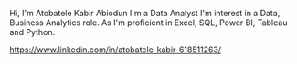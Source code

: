 Hi, I'm Atobatele Kabir Abiodun
I'm a Data Analyst 
I'm interest in a Data, Business Analytics role.
As I'm proficient in Excel, SQL, Power BI, Tableau and Python.


https://www.linkedin.com/in/atobatele-kabir-618511263/
